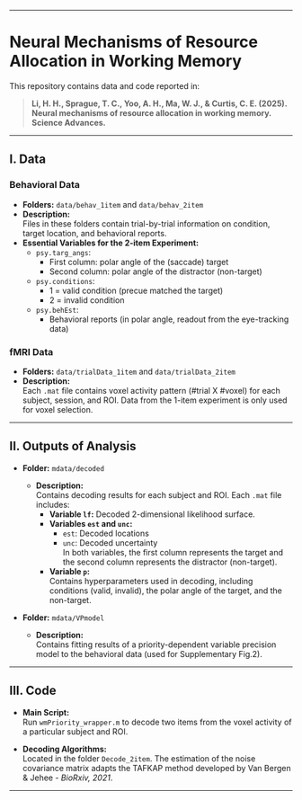 
---

# Neural Mechanisms of Resource Allocation in Working Memory

This repository contains data and code reported in:

> **Li, H. H., Sprague, T. C., Yoo, A. H., Ma, W. J., & Curtis, C. E. (2025). Neural mechanisms of resource allocation in working memory. Science Advances.**

---

## I. Data

### Behavioral Data
- **Folders:** `data/behav_1item` and `data/behav_2item`
- **Description:**  
  Files in these folders contain trial-by-trial information on condition, target location, and behavioral reports.
- **Essential Variables for the 2-item Experiment:**
  - `psy.targ_angs`:  
    - First column: polar angle of the (saccade) target  
    - Second column: polar angle of the distractor (non-target)
  - `psy.conditions`:  
    - 1 = valid condition (precue matched the target)  
    - 2 = invalid condition
  - `psy.behEst`:  
    - Behavioral reports (in polar angle, readout from the eye-tracking data)

### fMRI Data
- **Folders:** `data/trialData_1item` and `data/trialData_2item`
- **Description:**  
  Each `.mat` file contains voxel activity pattern (#trial X #voxel) for each subject, session, and ROI. Data from the 1-item experiment is only used for voxel selection.

---

## II. Outputs of Analysis

- **Folder:** `mdata/decoded`
  - **Description:**  
    Contains decoding results for each subject and ROI. Each `.mat` file includes:
    - **Variable `lf`:** Decoded 2-dimensional likelihood surface.
    - **Variables `est` and `unc`:**  
      - `est`: Decoded locations  
      - `unc`: Decoded uncertainty  
      In both variables, the first column represents the target and the second column represents the distractor (non-target).
    - **Variable `p`:**  
      Contains hyperparameters used in decoding, including conditions (valid, invalid), the polar angle of the target, and the non-target.
  
- **Folder:** `mdata/VPmodel`
  - **Description:**  
    Contains fitting results of a priority-dependent variable precision model to the behavioral data (used for Supplementary Fig.2).

---

## III. Code

- **Main Script:**  
  Run `wmPriority_wrapper.m` to decode two items from the voxel activity of a particular subject and ROI.
  
- **Decoding Algorithms:**  
  Located in the folder `Decode_2item`. The estimation of the noise covariance matrix adapts the TAFKAP method developed by Van Bergen & Jehee - *BioRxiv, 2021*.

---
